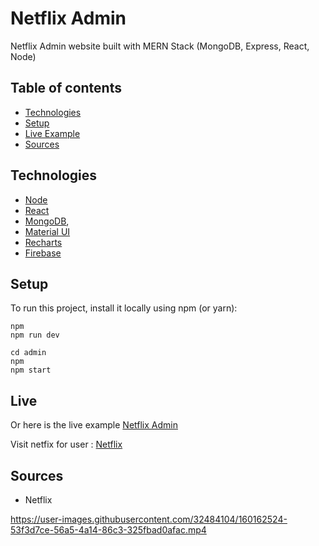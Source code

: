 # Netflix Admin

Netflix Admin website built with MERN Stack (MongoDB, Express, React, Node)

## Table of contents

- [Technologies](#technologies)
- [Setup](#setup)
- [Live Example](#live)
- [Sources](#sources)

## Technologies

- [Node](https://github.com/nodejs/node)
- [React](https://reactjs.org/)
- [MongoDB](https://www.mongodb.com/), 
- [Material UI](https://mui.com/)
- [Recharts](https://recharts.org/en-US/)
- [Firebase](https://firebase.google.com/)

## Setup

To run this project, install it locally using npm (or yarn):

```
npm
npm run dev
```

```
cd admin
npm
npm start
```

## Live

Or here is the live example [Netflix Admin](https://netflixtht.herokuapp.com/)

Visit netfix for user : [Netflix](https://netflixht.herokuapp.com/)

## Sources

- Netflix

https://user-images.githubusercontent.com/32484104/160162524-53f3d7ce-56a5-4a14-86c3-325fbad0afac.mp4
